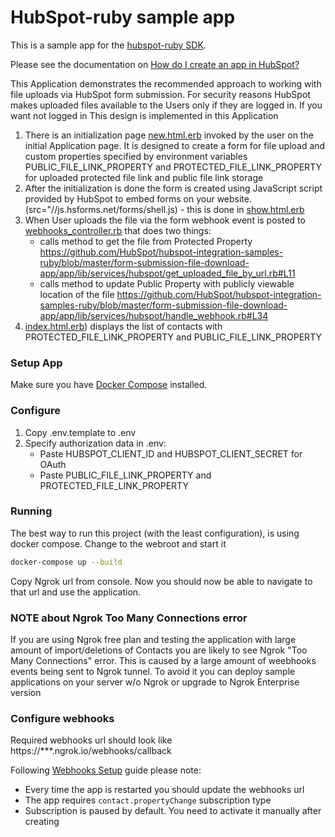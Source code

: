 # HubSpot-ruby sample app

This is a sample app for the [hubspot-ruby SDK](https://github.com/adimichele/hubspot-ruby).

Please see the documentation on [How do I create an app in HubSpot?](https://developers.hubspot.com/docs/faq/how-do-i-create-an-app-in-hubspot)

This Application demonstrates the recommended approach to working with file uploads via HubSpot form submission. For security reasons HubSpot makes uploaded files available to the Users only if they are logged in. If you want not logged in
This design is implemented in this Application

1. There is an initialization page [new.html.erb](https://github.com/HubSpot/integration-examples-ruby/tree/master/form-submission-file-download-app/app/views/form/new.html.erb) invoked by the user on the initial Application page. It is designed to create a form for file upload and custom properties specified by environment variables PUBLIC_FILE_LINK_PROPERTY and PROTECTED_FILE_LINK_PROPERTY for uploaded protected file link and public file link storage
2. After the initialization is done the form is created using JavaScript script provided by HubSpot to embed forms on your website. (src="//js.hsforms.net/forms/shell.js) - this is done in [show.html.erb](https://github.com/HubSpot/integration-examples-ruby/tree/master/form-submission-file-download-app/app/views/form/show.html.erb)
3. When User uploads the file via the form webhook event is posted to [webhooks_controller.rb](https://github.com/HubSpot/integration-examples-ruby/tree/master/form-submission-file-download-app/app/controllers/webhooks_controller.rb) that does two things:
   - calls method to get the file from Protected Property https://github.com/HubSpot/hubspot-integration-samples-ruby/blob/master/form-submission-file-download-app/app/lib/services/hubspot/get_uploaded_file_by_url.rb#L11
   - calls method to update Public Property with publicly viewable location of the file https://github.com/HubSpot/hubspot-integration-samples-ruby/blob/master/form-submission-file-download-app/app/lib/services/hubspot/handle_webhook.rb#L34
4. [index.html.erb](https://github.com/HubSpot/integration-examples-ruby/tree/master/form-submission-file-download-app/app/views/contacts/index.html.erb)) displays the list of contacts with PROTECTED_FILE_LINK_PROPERTY and PUBLIC_FILE_LINK_PROPERTY

### Setup App

Make sure you have [Docker Compose](https://docs.docker.com/compose/) installed.

### Configure

1. Copy .env.template to .env
2. Specify authorization data in .env:
   - Paste HUBSPOT_CLIENT_ID and HUBSPOT_CLIENT_SECRET for OAuth
   - Paste PUBLIC_FILE_LINK_PROPERTY and PROTECTED_FILE_LINK_PROPERTY

### Running

The best way to run this project (with the least configuration), is using docker compose. Change to the webroot and start it

```bash
docker-compose up --build
```

Copy Ngrok url from console. Now you should now be able to navigate to that url and use the application.

### NOTE about Ngrok Too Many Connections error

If you are using Ngrok free plan and testing the application with large amount of import/deletions of Contacts you are likely to see Ngrok "Too Many Connections" error.
This is caused by a large amount of weebhooks events being sent to Ngrok tunnel. To avoid it you can deploy sample applications on your server w/o Ngrok or upgrade to Ngrok Enterprise version

### Configure webhooks

Required webhooks url should look like https://***.ngrok.io/webhooks/callback

Following [Webhooks Setup](https://developers.hubspot.com/docs/methods/webhooks/webhooks-overview) guide please note:

- Every time the app is restarted you should update the webhooks url
- The app requires `contact.propertyChange` subscription type
- Subscription is paused by default. You need to activate it manually after creating
